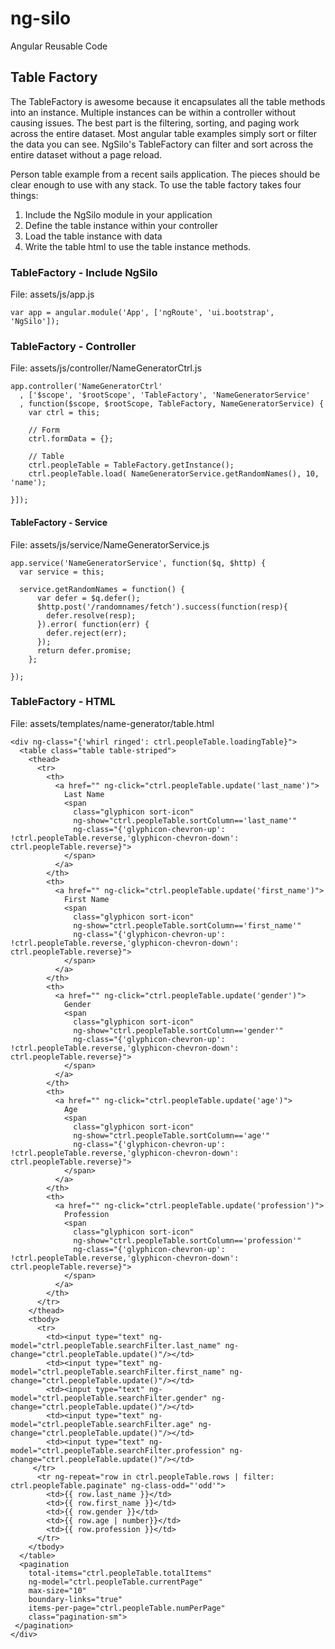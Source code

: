 # ng-silo
Angular Reusable Code

## Table Factory
The TableFactory is awesome because it encapsulates all the table methods into an instance.  Multiple instances can be within a controller without causing issues.  The best part is the filtering, sorting, and paging work across the entire dataset.  Most angular table examples simply sort or filter the data you can see.  NgSilo's TableFactory can filter and sort across the entire dataset without a page reload.

Person table example from a recent sails application.
The pieces should be clear enough to use with any stack.
To use the table factory takes four things:
1. Include the NgSilo module in your application
2. Define the table instance within your controller
3. Load the table instance with data
4. Write the table html to use the table instance methods.


### TableFactory - Include NgSilo
File: assets/js/app.js

```javscript
var app = angular.module('App', ['ngRoute', 'ui.bootstrap', 'NgSilo']);
```

### TableFactory - Controller
File: assets/js/controller/NameGeneratorCtrl.js

```javscript
app.controller('NameGeneratorCtrl'
  , ['$scope', '$rootScope', 'TableFactory', 'NameGeneratorService'
  , function($scope, $rootScope, TableFactory, NameGeneratorService) {
    var ctrl = this;

    // Form
    ctrl.formData = {};

    // Table
    ctrl.peopleTable = TableFactory.getInstance();
    ctrl.peopleTable.load( NameGeneratorService.getRandomNames(), 10, 'name');

}]);
```

#### TableFactory - Service
File: assets/js/service/NameGeneratorService.js

```javscript
app.service('NameGeneratorService', function($q, $http) {
  var service = this;

  service.getRandomNames = function() {
      var defer = $q.defer();
      $http.post('/randomnames/fetch').success(function(resp){
        defer.resolve(resp);
      }).error( function(err) {
        defer.reject(err);
      });
      return defer.promise;
    };

});
```

### TableFactory - HTML
File: assets/templates/name-generator/table.html

```
<div ng-class="{'whirl ringed': ctrl.peopleTable.loadingTable}">
  <table class="table table-striped">
    <thead>
      <tr>
        <th>
          <a href="" ng-click="ctrl.peopleTable.update('last_name')">
            Last Name
            <span
              class="glyphicon sort-icon"
              ng-show="ctrl.peopleTable.sortColumn=='last_name'"
              ng-class="{'glyphicon-chevron-up': !ctrl.peopleTable.reverse,'glyphicon-chevron-down': ctrl.peopleTable.reverse}">
            </span>
          </a>
        </th>
        <th>
          <a href="" ng-click="ctrl.peopleTable.update('first_name')">
            First Name
            <span
              class="glyphicon sort-icon"
              ng-show="ctrl.peopleTable.sortColumn=='first_name'"
              ng-class="{'glyphicon-chevron-up': !ctrl.peopleTable.reverse,'glyphicon-chevron-down': ctrl.peopleTable.reverse}">
            </span>
          </a>
        </th>
        <th>
          <a href="" ng-click="ctrl.peopleTable.update('gender')">
            Gender
            <span
              class="glyphicon sort-icon"
              ng-show="ctrl.peopleTable.sortColumn=='gender'"
              ng-class="{'glyphicon-chevron-up': !ctrl.peopleTable.reverse,'glyphicon-chevron-down': ctrl.peopleTable.reverse}">
            </span>
          </a>
        </th>
        <th>
          <a href="" ng-click="ctrl.peopleTable.update('age')">
            Age
            <span
              class="glyphicon sort-icon"
              ng-show="ctrl.peopleTable.sortColumn=='age'"
              ng-class="{'glyphicon-chevron-up': !ctrl.peopleTable.reverse,'glyphicon-chevron-down': ctrl.peopleTable.reverse}">
            </span>
          </a>
        </th>
        <th>
          <a href="" ng-click="ctrl.peopleTable.update('profession')">
            Profession
            <span
              class="glyphicon sort-icon"
              ng-show="ctrl.peopleTable.sortColumn=='profession'"
              ng-class="{'glyphicon-chevron-up': !ctrl.peopleTable.reverse,'glyphicon-chevron-down': ctrl.peopleTable.reverse}">
            </span>
          </a>
        </th>
      </tr>
    </thead>
    <tbody>
      <tr>
        <td><input type="text" ng-model="ctrl.peopleTable.searchFilter.last_name" ng-change="ctrl.peopleTable.update()"/></td>
        <td><input type="text" ng-model="ctrl.peopleTable.searchFilter.first_name" ng-change="ctrl.peopleTable.update()"/></td>
        <td><input type="text" ng-model="ctrl.peopleTable.searchFilter.gender" ng-change="ctrl.peopleTable.update()"/></td>
        <td><input type="text" ng-model="ctrl.peopleTable.searchFilter.age" ng-change="ctrl.peopleTable.update()"/></td>
        <td><input type="text" ng-model="ctrl.peopleTable.searchFilter.profession" ng-change="ctrl.peopleTable.update()"/></td>
     </tr>
      <tr ng-repeat="row in ctrl.peopleTable.rows | filter: ctrl.peopleTable.paginate" ng-class-odd="'odd'">
        <td>{{ row.last_name }}</td>
        <td>{{ row.first_name }}</td>
        <td>{{ row.gender }}</td>
        <td>{{ row.age | number}}</td>
        <td>{{ row.profession }}</td>
      </tr>
    </tbody>
  </table>
  <pagination
    total-items="ctrl.peopleTable.totalItems"
    ng-model="ctrl.peopleTable.currentPage"
    max-size="10"
    boundary-links="true"
    items-per-page="ctrl.peopleTable.numPerPage"
    class="pagination-sm">
 </pagination>
</div>
```
